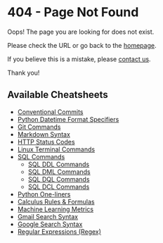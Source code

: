 # 404 - Page Not Found

Oops! The page you are looking for does not exist.

Please check the URL or go back to the [homepage](/cheatsheets).

If you believe this is a mistake, please [contact us](mailto:ashababnoor@gmail.com).

Thank you!


## Available Cheatsheets

- [Conventional Commits](/cheatsheets/cheatsheets/conventional-commits)
- [Python Datetime Format Specifiers](/cheatsheets/cheatsheets/datetime-format-specifiers)
- [Git Commands](/cheatsheets/cheatsheets/git-commands)
- [Markdown Syntax](/cheatsheets/cheatsheets/markdown-syntax)
- [HTTP Status Codes](/cheatsheets/cheatsheets/http-status-codes)
- [Linux Terminal Commands](/cheatsheets/cheatsheets/linux-terminal-commands)
- [SQL Commands](/cheatsheets/cheatsheets/sql-commands)
    - [SQL DDL Commands](/cheatsheets/cheatsheets/sql/ddl-commands)
    - [SQL DML Commands](/cheatsheets/cheatsheets/sql/dml-commands)
    - [SQL DQL Commands](/cheatsheets/cheatsheets/sql/dql-commands)
    - [SQL DCL Commands](/cheatsheets/cheatsheets/sql/dcl-commands)
- [Python One-liners](/cheatsheets/cheatsheets/python-one-liners)
- [Calculus Rules & Formulas](/cheatsheets/cheatsheets/calculus)
- [Machine Learning Metrics](/cheatsheets/cheatsheets/machine-learning-metrics)
- [Gmail Search Syntax](/cheatsheets/cheatsheets/gmail-search-syntax)
- [Google Search Syntax](/cheatsheets/cheatsheets/google-search-syntax)
- [Regular Expressions (Regex)](cheatsheets/regex)
